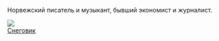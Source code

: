 Норвежский писатель и музыкант, бывший экономист и журналист.

![](/books/det_police/Ю%20Несбё/Снеговик.jpg)  
[Снеговик](/books/det_police/Ю%20Несбё/Снеговик)